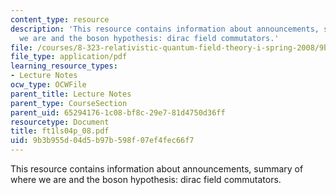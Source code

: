 ```yaml
---
content_type: resource
description: 'This resource contains information about announcements, summary of where
  we are and the boson hypothesis: dirac field commutators.'
file: /courses/8-323-relativistic-quantum-field-theory-i-spring-2008/9b3b955d04d5b97b598f07ef4fec66f7_ft1ls04p_08.pdf
file_type: application/pdf
learning_resource_types:
- Lecture Notes
ocw_type: OCWFile
parent_title: Lecture Notes
parent_type: CourseSection
parent_uid: 65294176-1c08-bf8c-29e7-81d4750d36ff
resourcetype: Document
title: ft1ls04p_08.pdf
uid: 9b3b955d-04d5-b97b-598f-07ef4fec66f7
---
```

This resource contains information about announcements, summary of where we are and the boson hypothesis: dirac field commutators.

